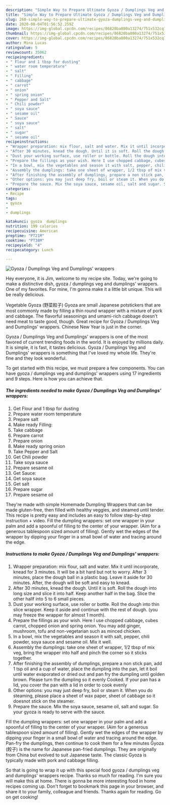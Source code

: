 ```yaml
---
description: "Simple Way to Prepare Ultimate Gyoza / Dumplings Veg and Dumplings&amp;#39; wrappers"
title: "Simple Way to Prepare Ultimate Gyoza / Dumplings Veg and Dumplings&amp;#39; wrappers"
slug: 260-simple-way-to-prepare-ultimate-gyoza-dumplings-veg-and-dumplings-and-39-wrappers
date: 2020-08-04T01:56:52.259Z
image: https://img-global.cpcdn.com/recipes/86820ba800a13274/751x532cq70/gyoza-dumplings-veg-and-dumplings-wrappers-recipe-main-photo.jpg
thumbnail: https://img-global.cpcdn.com/recipes/86820ba800a13274/751x532cq70/gyoza-dumplings-veg-and-dumplings-wrappers-recipe-main-photo.jpg
cover: https://img-global.cpcdn.com/recipes/86820ba800a13274/751x532cq70/gyoza-dumplings-veg-and-dumplings-wrappers-recipe-main-photo.jpg
author: Mina Lucas
ratingvalue: 5
reviewcount: 35062
recipeingredient:
- " Flour and 1 tbsp for dusting"
- " water room temperature"
- " salt"
- " Filling"
- " cabbage"
- " carrot"
- " onion"
- " spring onion"
- " Pepper and Salt"
- " Chili powder"
- " soya sauce"
- " sesame oil"
- " Sauce"
- " soya sauce"
- " salt"
- " sugar"
- " sesame oil"
recipeinstructions:
- "Wrapper preparation: mix flour, salt and water. Mix it until incorporate, knead for 3 minutes. It will be a bit hard but not to worry. After 3 minutes, place the dough ball in a plastic bag. Leave it aside for 30 minutes. After, the dough will be soft and easy to knead."
- "After 30 minutes, knead the dough. Until it is soft. Roll the dough into long size and slice it into half. Keep another half in the bag. Slice the other hallf into 5 to 6 small pieces."
- "Dust your working surface, use roller or bottle. Roll the dough into thin slice wrapper. Keep it aside and continue with the rest of dough. (you may freeze the wrapper for almost 1 month)."
- "Prepare the fillings as your wish. Here I use chopped cabbage, cubes carrot, chopped onion and spring onion. You may add ginger, mushroom, tofu and non-vegetarian such as minced chicken."
- "In a bowl, mix the vegetables and season it with salt, pepper, chili powder, soya sauce and sesame oil. Mix it well."
- "Assembly the dumplings: take one sheet of wrapper, 1/2 tbsp of mix veg, bring the wrapper into half and pinch the corner so it sticks together."
- "After finishing the assembly of dumplings, prepare a non stick pan, add 1 tsp oil and a cup of water, place the dumpling into the pan, let it boil until water evaporated or dried out and pan fry the dumpling until golden brown. Please turn the dumpling so it evenly Cooked. If your pan has a lid, you cover the pan with a lid in order to cook evenly"
- "Other options: you may just deep fry, boil or steam it. When you do steaming, please place a sheet of wax paper, sheet of cabbage so it doesnot stick on the steamer."
- "Prepare the sauce. Mix the soya sauce, sesame oil, salt and sugar. So your gyoza is ready to serve with the sauce."
categories:
- Recipe
tags:
- gyoza
- 
- dumplings

katakunci: gyoza  dumplings 
nutrition: 199 calories
recipecuisine: American
preptime: "PT21M"
cooktime: "PT38M"
recipeyield: "4"
recipecategory: Lunch

---
```



![Gyoza / Dumplings Veg and Dumplings&#39; wrappers](https://img-global.cpcdn.com/recipes/86820ba800a13274/751x532cq70/gyoza-dumplings-veg-and-dumplings-wrappers-recipe-main-photo.jpg)

Hey everyone, it is Jim, welcome to my recipe site. Today, we're going to make a distinctive dish, gyoza / dumplings veg and dumplings&#39; wrappers. One of my favorites. For mine, I'm gonna make it a little bit unique. This will be really delicious.

Vegetable Gyoza (野菜餃子) Gyoza are small Japanese potstickers that are most commonly made by filling a thin round wrapper with a mixture of pork and cabbage. The flavorful seasonings and umami-rich cabbage doesn&#39;t need meat to taste good, though. Great recipe for Gyoza / Dumplings Veg and Dumplings&#39; wrappers. Chinese New Year is just in the corner.

Gyoza / Dumplings Veg and Dumplings&#39; wrappers is one of the most favored of current trending foods in the world. It is enjoyed by millions daily. It is simple, it is fast, it tastes delicious. Gyoza / Dumplings Veg and Dumplings&#39; wrappers is something that I've loved my whole life. They're fine and they look wonderful.


To get started with this recipe, we must prepare a few components. You can have gyoza / dumplings veg and dumplings&#39; wrappers using 17 ingredients and 9 steps. Here is how you can achieve that.

<!--inarticleads1-->

##### The ingredients needed to make Gyoza / Dumplings Veg and Dumplings&#39; wrappers:

1. Get  Flour and 1 tbsp for dusting
1. Prepare  water room temperature
1. Prepare  salt
1. Make ready  Filling:
1. Take  cabbage
1. Prepare  carrot
1. Prepare  onion
1. Make ready  spring onion
1. Take  Pepper and Salt
1. Get  Chili powder
1. Take  soya sauce
1. Prepare  sesame oil
1. Get  Sauce:
1. Get  soya sauce
1. Get  salt
1. Prepare  sugar
1. Prepare  sesame oil


They&#39;re made with simple Homemade Dumpling Wrappers that can be made gluten-free, then filled with healthy veggies, and steamed until tender. This recipe is pretty easy and includes an easy to follow step-by-step instruction + video. Fill the dumpling wrappers: set one wrapper in your palm and add a spoonful of filling to the center of your wrapper. (Aim for a generous tablespoon sized amount of filling). Gently wet the edges of the wrapper by dipping your finger in a small bowl of water and tracing around the edge. 

<!--inarticleads2-->

##### Instructions to make Gyoza / Dumplings Veg and Dumplings&#39; wrappers:

1. Wrapper preparation: mix flour, salt and water. Mix it until incorporate, knead for 3 minutes. It will be a bit hard but not to worry. After 3 minutes, place the dough ball in a plastic bag. Leave it aside for 30 minutes. After, the dough will be soft and easy to knead.
1. After 30 minutes, knead the dough. Until it is soft. Roll the dough into long size and slice it into half. Keep another half in the bag. Slice the other hallf into 5 to 6 small pieces.
1. Dust your working surface, use roller or bottle. Roll the dough into thin slice wrapper. Keep it aside and continue with the rest of dough. (you may freeze the wrapper for almost 1 month).
1. Prepare the fillings as your wish. Here I use chopped cabbage, cubes carrot, chopped onion and spring onion. You may add ginger, mushroom, tofu and non-vegetarian such as minced chicken.
1. In a bowl, mix the vegetables and season it with salt, pepper, chili powder, soya sauce and sesame oil. Mix it well.
1. Assembly the dumplings: take one sheet of wrapper, 1/2 tbsp of mix veg, bring the wrapper into half and pinch the corner so it sticks together.
1. After finishing the assembly of dumplings, prepare a non stick pan, add 1 tsp oil and a cup of water, place the dumpling into the pan, let it boil until water evaporated or dried out and pan fry the dumpling until golden brown. Please turn the dumpling so it evenly Cooked. If your pan has a lid, you cover the pan with a lid in order to cook evenly
1. Other options: you may just deep fry, boil or steam it. When you do steaming, please place a sheet of wax paper, sheet of cabbage so it doesnot stick on the steamer.
1. Prepare the sauce. Mix the soya sauce, sesame oil, salt and sugar. So your gyoza is ready to serve with the sauce.


Fill the dumpling wrappers: set one wrapper in your palm and add a spoonful of filling to the center of your wrapper. (Aim for a generous tablespoon sized amount of filling). Gently wet the edges of the wrapper by dipping your finger in a small bowl of water and tracing around the edge. Pan-fry the dumplings, then continue to cook them for a few minutes Gyoza (餃子) is the name for Japanese pan-fried dumplings. They are originally from China but evolved to suit Japanese taste. The classic Gyoza is typically made with pork and cabbage filling. 

So that is going to wrap it up with this special food gyoza / dumplings veg and dumplings&#39; wrappers recipe. Thanks so much for reading. I'm sure you will make this at home. There is gonna be more interesting food in home recipes coming up. Don't forget to bookmark this page in your browser, and share it to your family, colleague and friends. Thanks again for reading. Go on get cooking!
